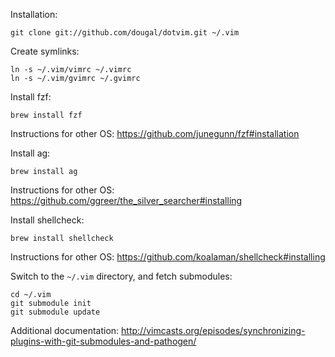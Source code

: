 Installation:

    git clone git://github.com/dougal/dotvim.git ~/.vim

Create symlinks:

    ln -s ~/.vim/vimrc ~/.vimrc
    ln -s ~/.vim/gvimrc ~/.gvimrc

Install fzf:

    brew install fzf

  Instructions for other OS: https://github.com/junegunn/fzf#installation

Install ag:

    brew install ag

  Instructions for other OS: https://github.com/ggreer/the_silver_searcher#installing

Install shellcheck:

    brew install shellcheck

  Instructions for other OS: https://github.com/koalaman/shellcheck#installing

Switch to the `~/.vim` directory, and fetch submodules:

    cd ~/.vim
    git submodule init
    git submodule update

Additional documentation: http://vimcasts.org/episodes/synchronizing-plugins-with-git-submodules-and-pathogen/

